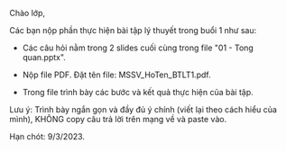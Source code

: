 Chào lớp,

Các bạn nộp phần thực hiện bài tập lý thuyết trong buổi 1 như sau:

+ Các câu hỏi nằm trong 2 slides cuối cùng trong file "01 - Tong quan.pptx".

+ Nộp file PDF. Đặt tên file: MSSV_HoTen_BTLT1.pdf.

+ Trong file trình bày các bước và kết quả thực hiện của bài tập.

Lưu ý: Trình bày ngắn gọn và đầy đủ ý chính (viết lại theo cách hiểu của mình), KHÔNG copy câu trả lời trên mạng về và paste vào.

Hạn chót: 9/3/2023.